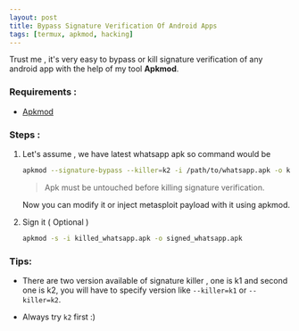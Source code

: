 ```yaml
---
layout: post
title: Bypass Signature Verification Of Android Apps
tags: [termux, apkmod, hacking]
---
```

Trust me , it's very easy to bypass or kill signature verification of any android app with the help of my tool __Apkmod__.

### Requirements :
- [Apkmod](https://github.com/Hax4us/Apkmod)

### Steps :

1. Let's assume , we have latest whatsapp apk so command would be

    ```bash
    apkmod --signature-bypass --killer=k2 -i /path/to/whatsapp.apk -o killed_whatsapp.apk
    ```
    > Apk must be untouched before killing signature verification.
    
    Now you can modify it or inject metasploit payload with it using apkmod.

2. Sign it ( Optional )

    ```bash
    apkmod -s -i killed_whatsapp.apk -o signed_whatsapp.apk
    ```

### Tips:

* There are two version available of signature killer , one is k1 and second one is k2, you will have to specify version like `--killer=k1` or `--killer=k2`.

* Always try `k2` first :)
